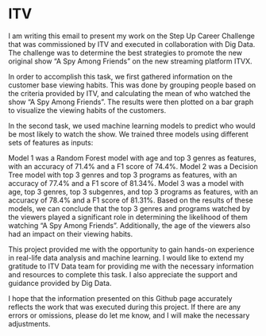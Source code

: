 # ITV

I am writing this email to present my work on the Step Up Career Challenge that was commissioned by ITV and executed in collaboration with Dig Data. The challenge was to determine the best strategies to promote the new original show “A Spy Among Friends” on the new streaming platform ITVX.

In order to accomplish this task, we first gathered information on the customer base viewing habits. This was done by grouping people based on the criteria provided by ITV, and calculating the mean of who watched the show “A Spy Among Friends”. The results were then plotted on a bar graph to visualize the viewing habits of the customers.

In the second task, we used machine learning models to predict who would be most likely to watch the show. We trained three models using different sets of features as inputs:

Model 1 was a Random Forest model with age and top 3 genres as features, with an accuracy of 71.4% and a F1 score of 74.4%.
Model 2 was a Decision Tree model with top 3 genres and top 3 programs as features, with an accuracy of 77.4% and a F1 score of 81.34%.
Model 3 was a model with age, top 3 genres, top 3 subgenres, and top 3 programs as features, with an accuracy of 78.4% and a F1 score of 81.31%.
Based on the results of these models, we can conclude that the top 3 genres and programs watched by the viewers played a significant role in determining the likelihood of them watching “A Spy Among Friends”. Additionally, the age of the viewers also had an impact on their viewing habits.

This project provided me with the opportunity to gain hands-on experience in real-life data analysis and machine learning. I would like to extend my gratitude to ITV Data team for providing me with the necessary information and resources to complete this task. I also appreciate the support and guidance provided by Dig Data.

I hope that the information presented on this Github page accurately reflects the work that was executed during this project. If there are any errors or omissions, please do let me know, and I will make the necessary adjustments.
